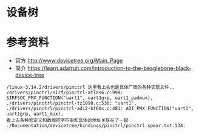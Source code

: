 # 设备树

# 参考资料

* 官方 http://www.devicetree.org/Main_Page
* 简介 https://learn.adafruit.com/introduction-to-the-beaglebone-black-device-tree

```text
/linux-3.14.2/drivers/pinctrl 这里看上去也是具体厂商的各种实现文件..
/drivers/pinctrl/sirf/pinctrl-atlas6.c:999:	SIRFSOC_PMX_FUNCTION("uart1", uart1grp, uart1_padmux),
./drivers/pinctrl/pinctrl-tz1090.c:536:	"uart1",
./drivers/pinctrl/pinctrl-adi2-bf60x.c:481:	ADI_PMX_FUNCTION("uart1", uart1grp, uart1_mux),
看上去各种宏定义和数组把字符串和具体的地址关联在了一起
./Documentation/devicetree/bindings/pinctrl/pinctrl_spear.txt:134:
```